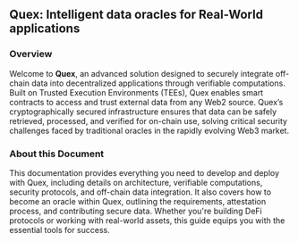 ## Quex: Intelligent data oracles for Real-World applications

### Overview
Welcome to **Quex**, an advanced solution designed to securely integrate off-chain data into decentralized applications through verifiable computations. Built on Trusted Execution Environments (TEEs), Quex enables smart contracts to access and trust external data from any Web2 source. Quex’s cryptographically secured infrastructure ensures that data can be safely retrieved, processed, and verified for on-chain use, solving critical security challenges faced by traditional oracles in the rapidly evolving Web3 market.

### About this Document
This documentation provides everything you need to develop and deploy with Quex, including details on architecture, verifiable computations, security protocols, and off-chain data integration. It also covers how to become an oracle within Quex, outlining the requirements, attestation process, and contributing secure data. Whether you're building DeFi protocols or working with real-world assets, this guide equips you with the essential tools for success.
